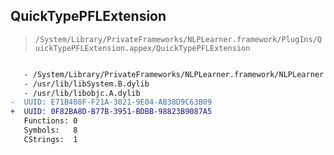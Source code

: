 ## QuickTypePFLExtension

> `/System/Library/PrivateFrameworks/NLPLearner.framework/PlugIns/QuickTypePFLExtension.appex/QuickTypePFLExtension`

```diff

   - /System/Library/PrivateFrameworks/NLPLearner.framework/NLPLearner
   - /usr/lib/libSystem.B.dylib
   - /usr/lib/libobjc.A.dylib
-  UUID: E71B408F-F21A-3021-9E04-AB38D9C63B09
+  UUID: 0F82BA8D-B77B-3951-BDBB-98823B9087A5
   Functions: 0
   Symbols:   8
   CStrings:  1

```
